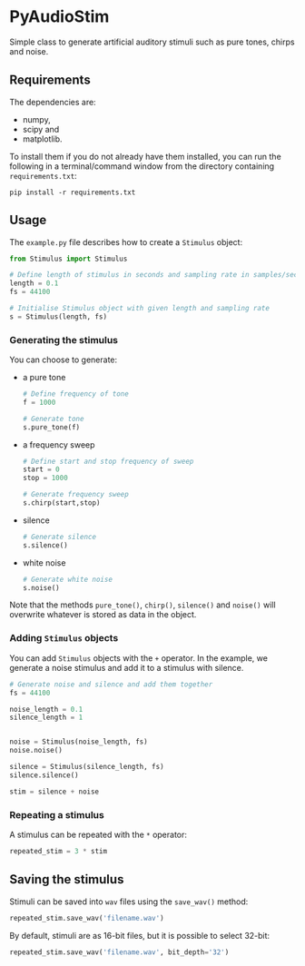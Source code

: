 # PyAudioStim
Simple class to generate artificial auditory stimuli such as pure tones, chirps and noise.

## Requirements
The dependencies are:
- numpy,
- scipy and
- matplotlib.

To install them if you do not already have them installed, you can run the following in a terminal/command window 
from the directory containing `requirements.txt`:

```
pip install -r requirements.txt
```

## Usage
The `example.py` file describes how to create a `Stimulus` object:

```python
from Stimulus import Stimulus

# Define length of stimulus in seconds and sampling rate in samples/second
length = 0.1
fs = 44100

# Initialise Stimulus object with given length and sampling rate
s = Stimulus(length, fs)
```

### Generating the stimulus
You can choose to generate:
- a pure tone
    ```python
    # Define frequency of tone
    f = 1000
    
    # Generate tone
    s.pure_tone(f)
    ```
- a frequency sweep
    ```python
    # Define start and stop frequency of sweep
    start = 0
    stop = 1000
    
    # Generate frequency sweep
    s.chirp(start,stop)
    ```
- silence
    ```python
    # Generate silence
    s.silence()
    ```
- white noise
    ```python
    # Generate white noise
    s.noise()

Note that the methods `pure_tone()`, `chirp()`, `silence()` and `noise()` will overwrite whatever is stored 
as data in the object.

### Adding `Stimulus` objects
You can add `Stimulus` objects with the `+` operator. In the example, we generate a noise stimulus and add it
to a stimulus with silence.

```python
# Generate noise and silence and add them together
fs = 44100

noise_length = 0.1
silence_length = 1


noise = Stimulus(noise_length, fs)
noise.noise()

silence = Stimulus(silence_length, fs)
silence.silence()

stim = silence + noise
```

### Repeating a stimulus
A stimulus can be repeated with the `*` operator:

```python
repeated_stim = 3 * stim
```

## Saving the stimulus
Stimuli can be saved into `wav` files using the `save_wav()` method:

```python
repeated_stim.save_wav('filename.wav')
```

By default, stimuli are as 16-bit files, but it is possible to select 32-bit:
```python
repeated_stim.save_wav('filename.wav', bit_depth='32')
```
